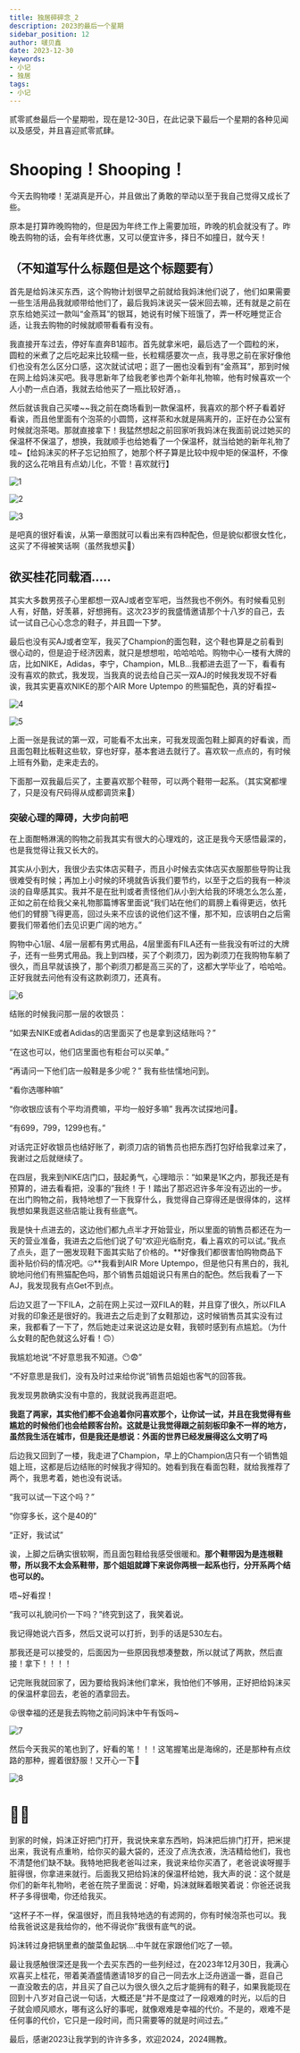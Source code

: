 ```yaml
---
title: 独居碎碎念_2
description: 2023的最后一个星期
sidebar_position: 12
author: 啵贝鑫
date: 2023-12-30
keywords:
- 小记
- 独居
tags: 
- 小记
---
```


贰零贰叁最后一个星期啦，现在是12-30日，在此记录下最后一个星期的各种见闻以及感受，并且喜迎贰零贰肆。

# Shooping！Shooping！

今天去购物喽！芜湖真是开心，并且做出了勇敢的举动以至于我自己觉得又成长了些。

原本是打算昨晚购物的，但是因为年终工作上需要加班，昨晚的机会就没有了。昨晚去购物的话，会有年终优惠，又可以便宜许多，择日不如撞日，就今天！

## （不知道写什么标题但是这个标题要有）

首先是给妈沫买东西，这个购物计划很早之前就给我妈沫他们说了，他们如果需要一些生活用品我就顺带给他们了，最后我妈沫说买一袋米回去嘛，还有就是之前在京东给她买过一款叫“金燕耳”的银耳，她说有时候下班饿了，弄一杯吃睡觉正合适，让我去购物的时候就顺带看看有没有。

我直接开车过去，停好车直奔B1超市。首先就拿米吧，最后选了一个圆粒的米，圆粒的米煮了之后吃起来比较糯一些，长粒糯感要次一点，我寻思之前在家好像他们也没有怎么区分口感，这次就试试吧；逛了一圈也没看到有“金燕耳”，那到时候在网上给妈沫买吧。我寻思新年了给我老爹也弄个新年礼物嘛，他有时候喜欢一个人小酌一点白酒，我就去给他买了一瓶比较好酒，。

然后就该我自己买喽~~我之前在商场看到一款保温杯，我喜欢的那个杯子看着好看诶，而且他里面有个泡茶的小圆筒，这样茶和水就是隔离开的，正好在办公室有时候就泡茶喝。那就直接拿下！我猛然想起之前回家听我妈沫在我面前说过她买的保温杯不保温了，想换，我就顺手也给她看了一个保温杯，就当给她的新年礼物了哇~【给妈沫买的杯子忘记拍照了，她那个杯子算是比较中规中矩的保温杯，不像我的这么花哨且有点幼儿化，不管！喜欢就行】

![1](../../static/life_Page/Games/Year_Last/cup3.jpg)

![2](../../static/life_Page/Games/Year_Last/cup1.jpg)

![3](../../static/life_Page/Games/Year_Last/cup2.jpg)

是吧真的很好看诶，从第一章图就可以看出来有四种配色，但是貌似都很女性化，这买了不得被笑话啊（虽然我想买🙈）

## 欲买桂花同载酒.....

其实大多数男孩子心里都想一双AJ或者空军吧，当然我也不例外。有时候看见别人有，好酷，好羡慕，好想拥有。这次23岁的我盛情邀请那个十八岁的自己，去试一试自己心心念念的鞋子，并且圆一下梦。

最后也没有买AJ或者空军，我买了Champion的面包鞋，这个鞋也算是之前看到很心动的，但是迫于经济因素，就只是想想啦，哈哈哈哈。购物中心一楼有大牌的店，比如NIKE，Adidas，李宁，Champion，MLB...我都进去逛了一下，看看有没有喜欢的款式，我发现，当我真的说去给自己买一双AJ的时候我发现不好看诶，我其实更喜欢NIKE的那个AIR More Uptempo 的熊猫配色，真的好看捏~

![4](../../static/life_Page/Games/Year_Last/Champion1.jpg)

![5](../../static/life_Page/Games/Year_Last/Champion2.jpg)

上面一张是我试的第一双，可能看不太出来，可我发现面包鞋上脚真的好看诶，而且面包鞋比板鞋这些软，穿也好穿，基本套进去就行了。喜欢软一点点的，有时候上班有外勤，走来走去的。

下面那一双我最后买了，主要喜欢那个鞋带，可以两个鞋带一起系。（其实窝都埋了，只是没有尺码得从成都调货来🙊）

### 突破心理的障碍，大步向前吧

在上面酣畅淋漓的购物之前我其实有很大的心理戏的，这正是我今天感悟最深的，也是我觉得让我又长大的。

其实从小到大，我很少去实体店买鞋子，而且小时候去实体店买衣服那些导购让我很难受有时候；再加上小时候的环境就告诉我们要节约，以至于之后的我有一种淡淡的自卑感其实。我并不是在批判或者责怪他们从小到大给我的环境怎么怎么差，正如之前在给我父亲礼物那篇博客里面说“我们站在他们的肩膀上看得更远，依托他们的臂膀飞得更高，回过头来不应该的说他们这不懂，那不知，应该明白之后需要我们带着他们去见识更广阔的地方。”

购物中心1层、4层一层都有男式用品，4层里面有FILA还有一些我没有听过的大牌子，还有一些男式用品。我上到四楼，买了个剃须刀，因为剃须刀在我购物车躺了很久，而且早就该换了，那个剃须刀都是高三买的了，这都大学毕业了，哈哈哈。正好我就去问他有没有这款剃须刀，还真有。

![6](../../static/life_Page/Games/Year_Last/DD.jpg)

结账的时候我问那一层的收银员：

“如果去NIKE或者Adidas的店里面买了也是拿到这结账吗？”

“在这也可以，他们店里面也有柜台可以买单。”

“再请问一下他们店一般鞋是多少呢？”  我有些怯懦地问到。

“看你选哪种嘛”

“你收银应该有个平均消费嘛，平均一般好多嘛” 我再次试探地问😬。

“有699，799，1299也有。”

对话完正好收银员也结好账了，剃须刀店的销售员也把东西打包好给我拿过来了，我谢过之后就继续了。

在四层，我来到NIKE店门口，鼓起勇气，心理暗示：“如果是1K之内，那我还是有预算的，进去看看把，没事的”我终！于！踏出了那迟迟许多年没有迈出的一步。在出门购物之前，我特地想了一下我穿什么，我觉得自己穿得还是很得体的，这样我想如果我逛这些店能让我有些底气。

我是快十点进去的，这边他们都九点半才开始营业，所以里面的销售员都还在为一天的营业准备，我进去之后他们说了句“欢迎光临耐克，看上喜欢的可以试。”我点了点头，逛了一圈发现鞋下面其实贴了价格的。**好像我们都很害怕购物商品下面补贴价码的情况吧。🤐**我看到AIR More Uptempo，但是他只有黑白的，我礼貌地问他们有熊猫配色吗，那个销售员姐姐说只有黑白的配色。然后我看了一下AJ，我发现我有点Get不到点。

后边又逛了一下FILA，之前在网上买过一双FILA的鞋，并且穿了很久，所以FILA对我的印象还是很好的。我进去之后走到了女鞋那边，这时候销售员其实没有过来，我都看了一下了，然后她走过来说这边是女鞋，我顿时感到有点尴尬。（为什么女鞋的配色就这么好看！🙃）

我尴尬地说“不好意思我不知道。😶😨”

“不好意思是我们，没有及时过来给你说”销售员姐姐也客气的回答我。

我发现男款确实没有中意的，我就说我再逛逛吧。

**我逛了两家，其实他们都不会追着你问喜欢那个，让你试一试，并且在我觉得有些尴尬的时候他们也会给顾客台阶。这就是让我觉得跟之前刻板印象不一样的地方，虽然我生活在城市，但是我还是想说：外面的世界已经发展得这么文明了吗**

后边我又回到了一楼，我走进了Champion，早上的Champion店只有一个销售姐姐上班，这都是后边结账的时候我才得知的。她看到我在看面包鞋，就给我推荐了两个，我思考着，她也没有说话。

“我可以试一下这个吗？”

“你穿多长，这个是40的”

“正好，我试试”

诶，上脚之后确实很软啊，而且面包鞋给我感受很暖和。**那个鞋带因为是连根鞋带，所以我不太会系鞋带，那个姐姐就蹲下来说你两根一起系也行，分开系两个结也可以的。**

唔~好看捏！

“我可以礼貌问价一下吗？”终究到这了，我笑着说。

我记得她说六百多，然后又说可以打折，到手的话是530左右。

那我还是可以接受的，后面因为一些原因我想凑整数，所以就试了两款，然后直接！拿下！！！！


记完账我就回家了，因为要给我妈沫他们拿米，我怕他们不够用，正好把给妈沫买的保温杯拿回去，老爸的酒拿回去。

😝很幸福的还是我去购物之前问妈沫中午有饭吗~

![7](../../static/life_Page/Games/Year_Last/go.png)

然后今天我买的笔也到了，好看的笔！！！这笔握笔出是海绵的，还是那种有点纹路的那种，握着很舒服！又开心一下🤤

![8](../../static/life_Page/Games/Year_Last/pen1.jpg)

# 💖💖

到家的时候，妈沫正好把门打开，我说快来拿东西哟，妈沫把后排门打开，把米提出来，我说有点重哟，给你买的最大袋的，还没了点洗衣液，洗洁精给他们，我也不清楚他们缺不缺。我特地把我老爸叫过来，我说来给你买酒了，老爸说诶呀握手脏得很，你拿进来就行。后面我又把给妈沫的保温杯给她，我大声的说：这个就是你们的新年礼物哟，老爸在院子里面说：好嘞，妈沫就眯着眼笑着说：你爸还说我杯子多得很嘞，你还给我买。

“这杯子不一样，保温很好，而且我特地选的有滤网的，你有时候泡茶也可以。我给我爸说这是我给你的，他不得说你”我很有底气的说。

妈沫转过身把锅里煮的酸菜鱼起锅....中午就在家跟他们吃了一顿。

最让我感触很深还是我一个去买东西的一些列经过，在2023年12月30日，我满心欢喜买上桂花，带着美酒盛情邀请18岁的自己一同去水上泛舟逍遥一番，逛自己一直没敢去的店，并且买了自己以为很久很久之后才能拥有的鞋子，如果我能现在回到十八岁对自己说一句话，大概还是“并不是度过了一段艰难的时光，以后的日子就会顺风顺水，哪有这么好的事呢，就像艰难是幸福的代价。不是的，艰难不是任何事的代价，它只是一段时间，而只需要等的就是时间过去。”

最后，感谢2023让我学到的许许多多，欢迎2024，2024赐教。